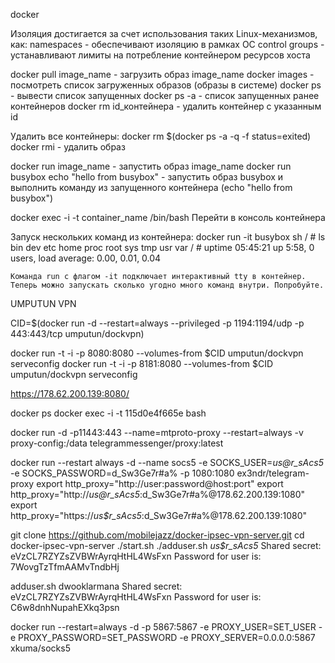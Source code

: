 docker

Изоляция достигается за счет использования таких Linux-механизмов, как:
namespaces	-	обеспечивают изоляцию в рамках ОС
control groups - устанавливают лимиты на потребление контейнером ресурсов хоста

docker pull image_name	-	загрузить образ image_name
docker images	-	посмотреть список загруженных образов (образы в системе)
docker ps	-	вывести список запущенных
docker ps -a	-	список запущенных ранее контейнеров
docker rm id_контейнера	-	удалить контейнер с указанным id

Удалить все контейнеры:
	docker rm $(docker ps -a -q -f status=exited)
docker rmi	-	удалить образ


docker run image_name	-	запустить образ image_name
docker run busybox echo "hello from busybox"	-	запустить образ busybox и выполнить команду из запущенного контейнера (echo "hello from busybox")


docker exec -i -t container_name /bin/bash
 Перейти в консоль контейнера



Запуск нескольких команд из контейнера:
docker run -it busybox sh
/ # ls
bin   dev   etc   home  proc  root  sys   tmp   usr   var
/ # uptime
 05:45:21 up  5:58,  0 users,  load average: 0.00, 0.01, 0.04

	Команда run с флагом -it подключает интерактивный tty в контейнер. Теперь можно запускать сколько угодно много команд внутри. Попробуйте.




UMPUTUN VPN

CID=$(docker run -d --restart=always --privileged -p 1194:1194/udp -p 443:443/tcp umputun/dockvpn)

docker run -t -i -p 8080:8080 --volumes-from $CID umputun/dockvpn serveconfig
docker run -t -i -p 8181:8080 --volumes-from $CID umputun/dockvpn serveconfig

https://178.62.200.139:8080/
	


docker ps
docker exec -i -t 115d0e4f665e bash

docker run -d -p11443:443 --name=mtproto-proxy --restart=always -v proxy-config:/data telegrammessenger/proxy:latest

docker run --restart always -d --name socs5 -e SOCKS_USER=_us@r_sAcs5_ -e SOCKS_PASSWORD=d_Sw3Ge7r#a% -p 1080:1080 ex3ndr/telegram-proxy
export http_proxy="http://user:password@host:port"
export http_proxy="http://_us@r_sAcs5_:d_Sw3Ge7r#a%@178.62.200.139:1080"
export http_proxy="https://_us$r_sAcs5_:d_Sw3Ge7r#a%@178.62.200.139:1080"


git clone https://github.com/mobilejazz/docker-ipsec-vpn-server.git
cd docker-ipsec-vpn-server
./start.sh
./adduser.sh _us$r_sAcs5_
Shared secret: eVzCL7RZYZsZVBWrAyrqHtHL4WsFxn
Password for user is: 7WovgTzTfmAAMvTndbHj

adduser.sh dwooklarmana
Shared secret: eVzCL7RZYZsZVBWrAyrqHtHL4WsFxn
Password for user is: C6w8dnhNupahEXkq3psn

docker run --restart=always -d -p 5867:5867 -e PROXY_USER=SET_USER -e PROXY_PASSWORD=SET_PASSWORD -e PROXY_SERVER=0.0.0.0:5867 xkuma/socks5





